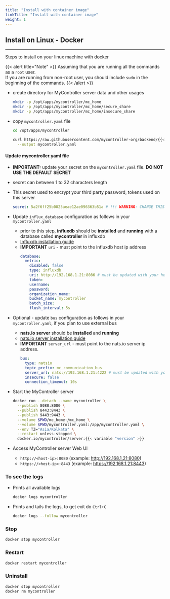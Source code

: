 ```yaml
---
title: "Install with container image"
linkTitle: "Install with container image"
weight: 1
---
```


## Install on Linux - Docker

-----
Steps to install on your linux machine with docker

{{< alert title="Note" >}}
Assuming that you are running all the commands as a `root` user.<br>
If you are running from non-root user, you should include `sudo` in the beginning of the commands.
{{< /alert >}}

* create directory for MyController server data and other usages
  ```bash
  mkdir -p /opt/apps/mycontroller/mc_home
  mkdir -p /opt/apps/mycontroller/mc_home/secure_share
  mkdir -p /opt/apps/mycontroller/mc_home/insecure_share
  ```
* copy `mycontroller.yaml` file
  ```bash
  cd /opt/apps/mycontroller
  
  curl https://raw.githubusercontent.com/mycontroller-org/backend/{{< variable "versionTag" >}}/resources/sample-docker-server.yaml \
    --output mycontroller.yaml
  ```

#### Update mycontroller.yaml file
* **IMPORTANT:** update your secret on the `mycontroller.yaml` file. **DO NOT USE THE DEFAULT SECRET**
* secret can between 1 to 32 characters length
* This secret used to encrypt your third party password, tokens used on this server
  ```yaml
  secret: 5a2f6ff25b0025aeae12ae096363b51a # !!! WARNING: CHANGE THIS SECRET !!!
  ```

* Update `influx_database` configuration as follows in your `mycontroller.yaml`
  * prior to this step, **influxdb** should be **installed** and **running** with a database called **mycontroller** in influxdb
  * [Influxdb installation guide](/docs/getting-started/install-influxdb)
  * **IMPORTANT** `uri` - must point to the influxdb host ip address
    ```yaml
    database:
      metric:
        disabled: false
        type: influxdb
        uri: http://192.168.1.21:8086 # must be updated with your host ip address
        token:
        username:
        password:
        organization_name:
        bucket_name: mycontroller
        batch_size:
        flush_interval: 5s
    ```

* Optional - update `bus` configuration as follows in your `mycontroller.yaml`, if you plan to use external bus
  * **nats.io server** should be **installed** and **running**
  * [nats.io server installation guide](/docs/getting-started/install-natsio)
  * **IMPORTANT** `server_url` - must point to the nats.io server ip address.
    ```yaml
    bus:
      type: natsio
      topic_prefix: mc_communication_bus
      server_url: nats://192.168.1.21:4222 # must be updated with your host ip address
      insecure: false
      connection_timeout: 10s
    ```

* Start the MyController server
  ```bash
  docker run --detach --name mycontroller \
    --publish 8080:8080 \
    --publish 8443:8443 \
    --publish 9443:9443 \
    --volume $PWD/mc_home:/mc_home \
    --volume $PWD/mycontroller.yaml:/app/mycontroller.yaml \
    --env TZ="Asia/Kolkata" \
    --restart unless-stopped \
    docker.io/mycontroller/server:{{< variable "version" >}}
  ```

* Access MyController server Web UI
  * `http://<host-ip>:8080` (example: http://192.168.1.21:8080)
  * `https://<host-ip>:8443` (example: https://192.168.1.21:8443)

### To see the logs
* Prints all available logs
  ```bash
  docker logs mycontroller
  ```
* Prints and tails the logs, to get exit do `Ctrl+C`
  ```bash
  docker logs --follow mycontroller
  ```

### Stop
```bash
docker stop mycontroller
```

### Restart
```bash
docker restart mycontroller
```

### Uninstall
```bash
docker stop mycontroller
docker rm mycontroller
```